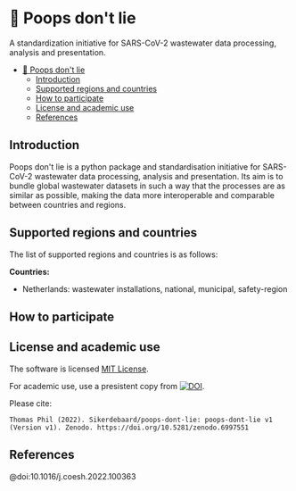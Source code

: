 # 💩 Poops don't lie

A standardization initiative for SARS-CoV-2 wastewater data processing,
analysis and presentation.

  - [💩 Poops don't lie](#-poops-dont-lie)
      - [Introduction](#introduction)
      - [Supported regions and
        countries](#supported-regions-and-countries)
      - [How to participate](#how-to-participate)
      - [License and academic use](#license-and-academic-use)
      - [References](#references)

## Introduction

Poops don't lie is a python package and standardisation initiative for
SARS-CoV-2 wastewater data processing, analysis and presentation. Its
aim is to bundle global wastewater datasets in such a way that the
processes are as similar as possible, making the data more interoperable
and comparable between countries and regions.

## Supported regions and countries

The list of supported regions and countries is as follows:

**Countries:**

  - Netherlands: wastewater installations, national, municipal,
    safety-region

## How to participate

## License and academic use

The software is licensed [MIT
License](https://github.com/Sikerdebaard/poops-dont-lie/blob/main/LICENSE).

For academic use, use a presistent copy from
[![DOI](https://zenodo.org/badge/483262284.svg)](https://zenodo.org/badge/latestdoi/483262284).

Please cite:

`Thomas Phil (2022). Sikerdebaard/poops-dont-lie: poops-dont-lie v1
(Version v1). Zenodo. https://doi.org/10.5281/zenodo.6997551`

## References

@doi:10.1016/j.coesh.2022.100363
